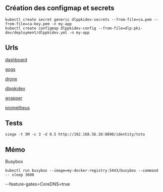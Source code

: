 ## Création des configmap et secrets
```
kubectl create secret generic dlppkidev-secrets --from-file=ca.pem --from-file=ca-key.pem -n my-app
kubectl create configmap dlppkidev-config --from-file=dlp-pki-dev/deployment/dlppkidev.yml -n my-app
```

## Urls
[dashboard](http://192.168.56.10)

[gogs](http://192.168.56.10:8888)

[drone](http://192.168.56.10:8000)

[dlppkidev](http://192.168.56.10:8090)

[wrapper](http://192.168.56.10:8095)

[prometheus](http://192.168.56.12:30999)

## Tests

```
siege -t 5M -c 3 -d 0.5 http://192.168.56.10:8090/identity/toto
```


## Mémo

Busybox
```
kubectl run busybox --image=my-docker-registry:5443/busybox --command -- sleep 3600
```

--feature-gates=CoreDNS=true